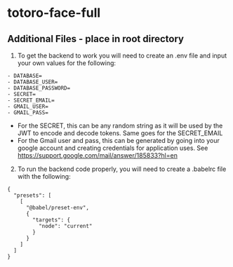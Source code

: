 # totoro-face-full

## Additional Files - place in root directory

1. To get the backend to work you will need to create an .env file and input your own values for the following: 
```
- DATABASE=
- DATABASE_USER=
- DATABASE_PASSWORD=
- SECRET=
- SECRET_EMAIL=
- GMAIL_USER=
- GMAIL_PASS=
```
- For the SECRET, this can be any random string as it will be used by the JWT to encode and decode tokens. Same goes for the SECRET_EMAIL 
- For the Gmail user and pass, this can be generated by going into your google account and creating credentials for application uses. See https://support.google.com/mail/answer/185833?hl=en

2. To run the backend code properly, you will need to create a .babelrc file with the following:
```
{
  "presets": [
    [
      "@babel/preset-env",
      {
        "targets": {
          "node": "current"
        }
      }
    ]
  ]
}
```
